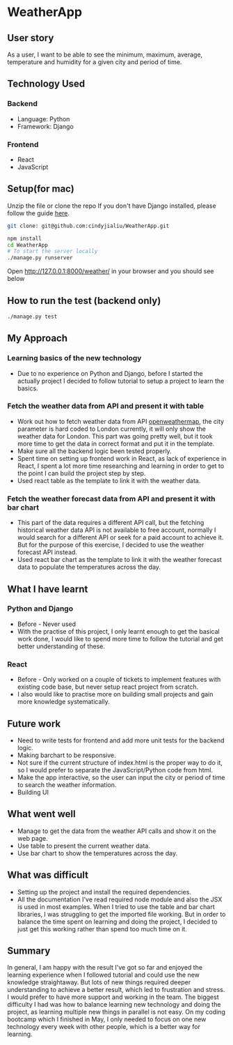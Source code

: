 # WeatherApp

## User story
As a user, I want to be able to see the minimum, maximum, average, temperature and humidity for a given city and period of time.

## Technology Used
### Backend
* Language: Python
* Framework: Django
### Frontend
* React
* JavaScript
## Setup(for mac)
Unzip the file or clone the repo
If you don't have Django installed, please follow the guide [here](https://docs.djangoproject.com/en/2.1/topics/install/).
```bash
git clone: git@github.com:cindyjialiu/WeatherApp.git 
```
```bash
npm install
cd WeatherApp
# To start the server locally
./manage.py runserver 
```
Open http://127.0.0.1:8000/weather/ in your browser and you should see below
## How to run the test (backend only)
```bash
./manage.py test 
```

## My Approach

### Learning basics of the new technology
* Due to no experience on Python and Django, before I started the actually project I decided to follow tutorial 
to setup a project to learn the basics.

### Fetch the weather data from API and present it with table

* Work out how to fetch weather data from API [openweathermap](https://openweathermap.org/api), the city 
parameter is hard coded to London currently, it will only show the weather data for London. This part
 was going pretty well, but it took more time to get the data in correct format and put it in the template.
* Make sure all the backend logic been tested properly.
* Spent time on setting up frontend work in React, as lack of experience in React, I spent a lot more time
researching and learning in order to get to the point I can build the project step by step.
* Used react table as the template to link it with the weather data.

### Fetch the weather forecast data from API and present it with bar chart
* This part of the data requires a different API call, but the fetching historical weather data API is not 
available to free account, normally I would search for a different API or seek for a paid account
to achieve it. But for the purpose of this exercise, I decided to use the weather forecast API instead. 
* Used react bar chart as the template to link it with the weather forecast data to populate the temperatures across the day.

## What I have learnt

### Python and Django
* Before - Never used
* With the practise of this project, I only learnt enough to get the basical work done, I would like
 to spend more time to follow the tutorial and get better understanding of these.
### React
* Before - Only worked on a couple of tickets to implement features with existing code base, but never
setup react project from scratch.
* I also would like to practise more on building small projects and gain more knowledge systematically.

## Future work
* Need to write tests for frontend and add more unit tests for the backend logic.
* Making barchart to be responsive.
* Not sure if the current structure of index.html is the proper way to do it, so I would prefer to 
separate the JavaScript/Python code from html.
* Make the app interactive, so the user can input the city or period of time to search the weather information.
* Building UI

## What went well
* Manage to get the data from the weather API calls and show it on the web page.
* Use table to present the current weather data.
* Use bar chart to show the temperatures across the day.

## What was difficult
* Setting up the project and install the required dependencies.
* All the documentation I've read required node module and also the JSX is used in most examples. When I tried
 to use the table and bar chart libraries, I was struggling to get the imported file working. But in order to balance
 the time spent on learning and doing the project, I decided to just get this working rather than spend too much time on it.
## Summary
In general, I am happy with the result I've got so far and enjoyed the learning experience when I followed tutorial and could
use the new knowledge straightaway. But lots of new things required deeper understanding to achieve a better result, which led to 
frustration and stress. I would prefer to have more support and working in the team.
The biggest difficulty I had was how to balance learning new technology and doing the project, as learning multiple
new things in parallel is not easy. On my coding bootcamp which I finished in May, I only needed to focus on one new 
technology every week with other people, which is a better way for learning. 
